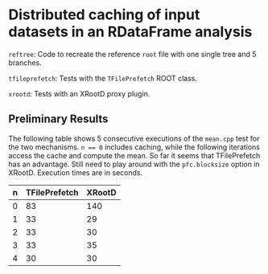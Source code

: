 # Distributed caching of input datasets in an RDataFrame analysis

`reftree`: Code to recreate the reference `root` file with one single tree and 5 branches.

`tfileprefetch`: Tests with the `TFilePrefetch` ROOT class.

`xrootd`: Tests with an XRootD proxy plugin.

## Preliminary Results

The following table shows 5 consecutive executions of the `mean.cpp` test for the two mechanisms. `n == 0` includes
caching, while the following iterations access the cache and compute the mean. So far it seems that TFilePrefetch has
an advantage. Still need to play around with the `pfc.blocksize` option in XRootD. Execution times are in seconds.

| n | TFilePrefetch | XRootD |
|---|---------------|--------|
| 0 | 83            | 140    |
| 1 | 33            | 29     |
| 2 | 33            | 30     |
| 3 | 33            | 35     |
| 4 | 30            | 30     |